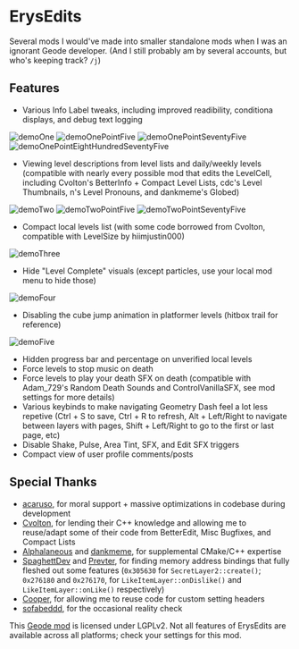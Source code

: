 # ErysEdits
Several mods I would've made into smaller standalone mods when I was an ignorant Geode developer. (And I still probably am by several accounts, but who's keeping track? `/j`)

## Features
- Various Info Label tweaks, including improved readibility, conditiona displays, and debug text logging

![demoOne](raydeeux.erysedits/demoOne.png) ![demoOnePointFive](raydeeux.erysedits/demoOnePointFive.png)
![demoOnePointSeventyFive](raydeeux.erysedits/demoOnePointSeventyFive.png)
![demoOnePointEightHundredSeventyFive](raydeeux.erysedits/demoOnePointEightHundredSeventyFive.png)

- Viewing level descriptions from level lists and daily/weekly levels (compatible with nearly every possible mod that edits the LevelCell, including Cvolton's BetterInfo + Compact Level Lists, cdc's Level Thumbnails, n's Level Pronouns, and dankmeme's Globed)

![demoTwo](raydeeux.erysedits/demoTwo.png)
![demoTwoPointFive](raydeeux.erysedits/demoTwoPointFive.png)
![demoTwoPointSeventyFive](raydeeux.erysedits/demoTwoPointSeventyFive.png)

- Compact local levels list (with some code borrowed from Cvolton, compatible with LevelSize by hiimjustin000)

![demoThree](raydeeux.erysedits/demoThree.png)

- Hide "Level Complete" visuals (except particles, use your local mod menu to hide those)

![demoFour](raydeeux.erysedits/demoFour.png)

- Disabling the cube jump animation in platformer levels (hitbox trail for reference)

![demoFive](raydeeux.erysedits/demoFive.png)

- Hidden progress bar and percentage on unverified local levels
- Force levels to stop music on death
- Force levels to play your death SFX on death (compatible with Adam_729's Random Death Sounds and ControlVanillaSFX, see mod settings for more details)
- Various keybinds to make navigating Geometry Dash feel a lot less repetive (Ctrl + S to save, Ctrl + R to refresh, Alt + Left/Right to navigate between layers with pages, Shift + Left/Right to go to the first or last page, etc)
- Disable Shake, Pulse, Area Tint, SFX, and Edit SFX triggers
- Compact view of user profile comments/posts

## Special Thanks
- [acaruso](user:25012294), for moral support + massive optimizations in codebase during development
- [Cvolton](user:761691), for lending their C++ knowledge and allowing me to reuse/adapt some of their code from BetterEdit, Misc Bugfixes, and Compact Lists
- [Alphalaneous](user:1139015) and [dankmeme](user:9735891), for supplemental CMake/C++ expertise
- [SpaghettDev](user:7670168) and [Prevter](user:7696536), for finding memory address bindings that fully fleshed out some features (`0x305630` for `SecretLayer2::create()`;  `0x276180` and `0x276170`, for `LikeItemLayer::onDislike()` and `LikeItemLayer::onLike()` respectively)
- [Cooper](user:21207551), for allowing me to reuse code for custom setting headers
- [sofabeddd](user:7976112), for the occasional reality check

This [Geode mod](https://geode-sdk.org) is licensed under LGPLv2. Not all features of ErysEdits are available across all platforms; check your settings for this mod.